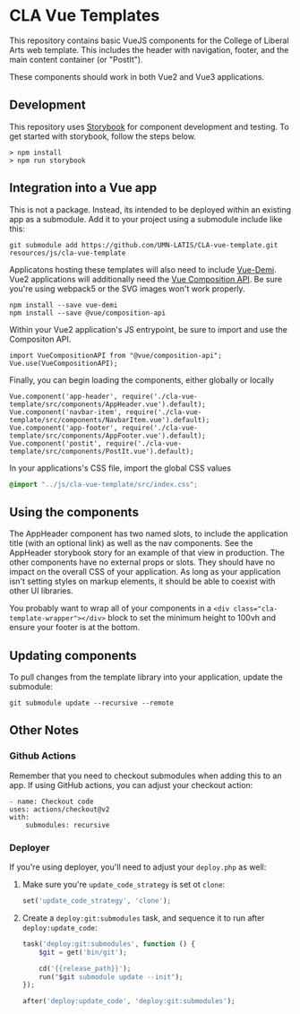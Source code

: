 # CLA Vue Templates

This repository contains basic VueJS components for the College of Liberal Arts web template. This includes the header with navigation, footer, and the main content container (or "PostIt").

These components should work in both Vue2 and Vue3 applications. 

## Development

This repository uses [Storybook](http://storybook.js.org) for component development and testing. To get started with storybook, follow the steps below.

```shell
> npm install
> npm run storybook
```

## Integration into a Vue app

This is not a package. Instead, its intended to be deployed within an existing app as a submodule. Add it to your project using a submodule include like this:

```git
git submodule add https://github.com/UMN-LATIS/CLA-vue-template.git resources/js/cla-vue-template
```

Applicatons hosting these templates will also need to include [Vue-Demi](https://github.com/vueuse/vue-demi). Vue2 applications will additionally need the [Vue Composition API](https://github.com/vuejs/composition-api). Be sure you're using webpack5 or the SVG images won't work properly. 

```shell
npm install --save vue-demi
npm install --save @vue/composition-api 
```

Within your Vue2 application's JS entrypoint, be sure to import and use the Compositon API.

```vue
import VueCompositionAPI from "@vue/composition-api";
Vue.use(VueCompositionAPI);
```

Finally, you can begin loading the components, either globally or locally
```vue
Vue.component('app-header', require('./cla-vue-template/src/components/AppHeader.vue').default);
Vue.component('navbar-item', require('./cla-vue-template/src/components/NavbarItem.vue').default);
Vue.component('app-footer', require('./cla-vue-template/src/components/AppFooter.vue').default);
Vue.component('postit', require('./cla-vue-template/src/components/PostIt.vue').default);
```

In your applications's CSS file, import the global CSS values
```scss
@import "../js/cla-vue-template/src/index.css";
```

## Using the components


The AppHeader component has two named slots, to include the application title (with an optional link) as well as the nav components. See the AppHeader storybook story for an example of that view in production. The other components have no external props or slots. They should have no impact on the overall CSS of your application. As long as your application isn't setting styles on markup elements, it should be able to coexist with other UI libraries. 

You probably want to wrap all of your components in a `<div class="cla-template-wrapper"></div>` block to set the minimum height to 100vh and ensure your footer is at the bottom. 

## Updating components

To pull changes from the template library into your application, update the submodule:

```git
git submodule update --recursive --remote
```

## Other Notes

### Github Actions

Remember that you need to checkout submodules when adding this to an app. If using GitHub actions, you can adjust your checkout action:

```
- name: Checkout code
uses: actions/checkout@v2
with:
    submodules: recursive
```

### Deployer

If you're using deployer, you'll need to adjust your `deploy.php` as well:

1. Make sure you're `update_code_strategy` is set ot `clone`:

   ```php
   set('update_code_strategy', 'clone');
   ```

2. Create a `deploy:git:submodules` task, and sequence it to run after `deploy:update_code`:

   ```php
   task('deploy:git:submodules', function () {
       $git = get('bin/git');

       cd('{{release_path}}');
       run("$git submodule update --init");
   });

   after('deploy:update_code', 'deploy:git:submodules');
   ```
